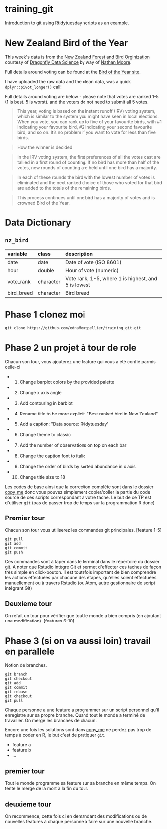 # training_git
Introduction to git using Rtidytuesday scripts as an example. 


# New Zealand Bird of the Year

This week's data is from the [New Zealand Forest and Bird Orginization](https://www.forestandbird.org.nz/) courtesy of [Dragonfly Data Science](https://www.dragonfly.co.nz/news/2019-11-12-boty.html) by way of [Nathan Moore](https://twitter.com/nmoorenz).

Full details around voting can be found at the [Bird of the Year site](https://www.birdoftheyear.org.nz/voting).

I have uploaded the raw data and the clean data, was a quick `dplyr::pivot_longer()` call!

Full details around voting are below - please note that votes are ranked 1-5 (1 is best, 5 is worst), and the voters do not need to submit all 5 votes.

> This year, voting is based on the instant runoff (IRV) voting system, which is similar to the system you might have seen in local elections. When you vote, you can rank up to five of your favourite birds, with #1 indicating your favourite bird, #2 indicating your second favourite bird, and so on. It’s no problem if you want to vote for less than five birds.

> How the winner is decided

> In the IRV voting system, the first preferences of all the votes cast are tallied in a first round of counting. If no bird has more than half of the votes, new rounds of counting are held until one bird has a majority.

> In each of these rounds the bird with the lowest number of votes is eliminated and the next ranked choice of those who voted for that bird are added to the totals of the remaining birds.

> This process continues until one bird has a majority of votes and is crowned Bird of the Year.


# Data Dictionary

## `nz_bird`

|variable  |class     |description |
|:---------|:---------|:-----------|
|date      | date    | Date of vote (ISO 8601) |
|hour      |double    | Hour of vote (numeric)|
|vote_rank |character | Vote rank, 1-5, where 1 is highest, and 5 is lowest |
|bird_breed |character | Bird breed |


# Phase 1 clonez moi

```
git clone https://github.com/ednaMontpellier/training_git.git
```

# Phase 2 un projet à tour de role

Chacun son tour, vous ajouterez une feature qui vous a été confié parmis celle-ci

* 1) Change barplot colors by the provided palette 
* 2) Change x axis angle
* 3) Add contouring in barblot
* 4) Rename title to be more explicit: "Best ranked bird in New Zealand"
* 5) Add a caption: "Data source: Rtidytuesday' 
* 6) Change theme to classic
* 7) Add the number of observations on top on each bar
* 8) Change the caption font to italic
* 9) Change the order of birds by sorted abundance in x axis
* 10) Change title size to 18

Les codes de base ainsi que la correction complète sont dans le dossier [copy_me](copy_me) donc vous pouvez simplement copier/coller la partie du code source de ces scripts correspondant a votre tache. Le but de ce TP est d'utiliser `git` (pas de passer trop de temps sur la programmation R donc)

## Premier tour

Chacun son tour vous utiliserez les commandes git principales. [feature 1-5]

```
git pull
git add
git commit
git push
```

Ces commandes sont à taper dans le terminal dans le répertoire du dossier git. A noter que Rstudio intègre Git et permet d'effecter ces taches de façon très simple en click-bouton. Il est toutefois important de bien comprendre les actions effectuées par chacune des étapes, qu'elles soient effectuées manuellement ou à travers Rstudio (ou Atom, autre gestionnaire de script intégrant Git)

## Deuxieme tour

On refait un tour pour vérifier que tout le monde a bien compris (en ajoutant une modification). [features 6-10]

# Phase 3 (si on va aussi loin) travail en parallele

Notion de branches. 

```
git branch
git checkout
git add
git commit
git rebase
git checkout
git pull
```

Chaque personne a une feature a programmer sur un script personnel qu'il enregistre sur sa propre branche. Quand tout le monde a terminé de travailler. On merge les branches de chacun.

Encore une fois les solutions sont dans [copy_me](copy_me) ne perdez pas trop de temps à coder en R, le but c'est de pratiquer `git`.

* feature a
* feature b
* ...

## premier tour

Tout le monde programme sa feature sur sa branche en même temps. On tente le merge de la mort à la fin du tour.

## deuxieme tour

On recommence, cette fois ci en demandant des modifications ou de nouvelles features à chaque personne à faire sur une nouvelle branche.